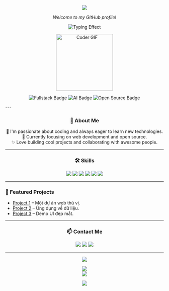 <p align="center">
  <img src="https://capsule-render.vercel.app/api?type=waving&color=0078FF&height=180&section=header&text=Hi,%20I'm%20My%20Huong%20👋&fontSize=38&fontAlign=50&fontColor=ffffff" />
</p>

<p align="center">
  <i>Welcome to my GitHub profile!</i>
</p>
<!-- Animated Header Section -->

<p align="center">
  <!-- Typing SVG Effect (edit lines to your style) -->
  <img src="https://readme-typing-svg.demolab.com?font=Fira+Code&size=32&pause=1000&color=F76D6D&width=800&center=true&lines=Welcome+to+My+GitHub!;I'm+My+Huong+%F0%9F%8C%B9;Creative+Developer+%7C+AI+Enthusiast;Let%27s+Build+Something+Awesome+together!+%F0%9F%92%A1" alt="Typing Effect" />
</p>

<p align="center">
  <!-- Add an animated GIF for extra effect -->
  <img src="https://media.giphy.com/media/3oKIPtjElfqwMOTbH2/giphy.gif" width="180" alt="Coder GIF"/>
</p>

<p align="center">
  <!-- Cool badges for style -->
  <img src="https://img.shields.io/badge/Fullstack-blue?style=for-the-badge" alt="Fullstack Badge"/>
  <img src="https://img.shields.io/badge/AI-enthusiast-ff69b4?style=for-the-badge" alt="AI Badge"/>
  <img src="https://img.shields.io/badge/Open%20Source-Lover-green?style=for-the-badge" alt="Open Source Badge"/>
</p>
---

<div align="center">

### 🚀 About Me
🌱 I'm passionate about coding and always eager to learn new technologies.  
🎯 Currently focusing on web development and open source.  
✨ Love building cool projects and collaborating with awesome people.

</div>

---

<div align="center">

### 🛠️ Skills

<img src="https://img.shields.io/badge/-HTML5-E34F26?logo=html5&logoColor=fff" />
<img src="https://img.shields.io/badge/-CSS3-1572B6?logo=css3&logoColor=fff" />
<img src="https://img.shields.io/badge/-JavaScript-F7DF1E?logo=javascript&logoColor=222" />
<img src="https://img.shields.io/badge/-React-61DAFB?logo=react&logoColor=222" />
<img src="https://img.shields.io/badge/-Node.js-339933?logo=node.js&logoColor=fff" />
<img src="https://img.shields.io/badge/-Python-3776AB?logo=python&logoColor=fff" />

</div>

---

### 📌 Featured Projects
- [Project 1](https://github.com/myhuong27/project1) – Một dự án web thú vị.
- [Project 2](https://github.com/myhuong27/project2) – Ứng dụng về dữ liệu.
- [Project 3](https://github.com/myhuong27/project3) – Demo UI đẹp mắt.

---

<div align="center">

### 📫 Contact Me

<a href="mailto:myhuong27@gmail.com"><img src="https://img.shields.io/badge/-Gmail-D14836?logo=gmail&logoColor=fff" /></a>
<a href="https://www.linkedin.com/in/myhuong27/"><img src="https://img.shields.io/badge/-LinkedIn-0077B5?logo=linkedin&logoColor=fff" /></a>
<a href="https://facebook.com/myhuong27"><img src="https://img.shields.io/badge/-Facebook-1877F2?logo=facebook&logoColor=fff" /></a>

</div>

---

<p align="center">
  <img src="https://readme-typing-svg.demolab.com?font=Fira+Code&size=22&pause=1000&color=0078FF&center=true&vCenter=true&width=440&lines=Welcome+to+my+GitHub!;Let's+build+something+awesome!;Follow+me+for+updates!" />
</p>

<p align="center">
  <img src="https://github-readme-stats.vercel.app/api?username=myhuong27&show_icons=true&theme=tokyonight" />
  <br>
  <img src="https://github-readme-streak-stats.herokuapp.com/?user=myhuong27&theme=tokyonight" />
</p>

<p align="center">
  <img src="https://capsule-render.vercel.app/api?type=waving&color=0078FF&height=120&section=footer"/>
</p>

